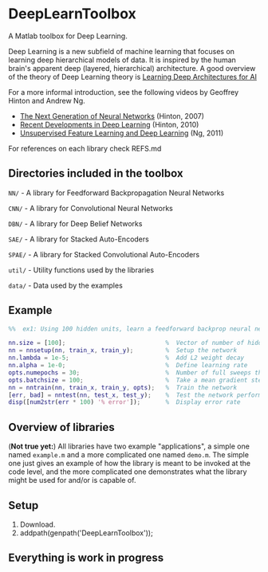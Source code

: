 DeepLearnToolbox
================

A Matlab toolbox for Deep Learning.

Deep Learning is a new subfield of machine learning that focuses on learning deep hierarchical models of data.
It is inspired by the human brain's apparent deep (layered, hierarchical) architecture.
A good overview of the theory of Deep Learning theory is
[Learning Deep Architectures for AI](http://www.iro.umontreal.ca/~bengioy/papers/ftml_book.pdf)

For a more informal introduction, see the following videos by Geoffrey Hinton and Andrew Ng.

* [The Next Generation of Neural Networks](http://www.youtube.com/watch?v=AyzOUbkUf3M) (Hinton, 2007)
* [Recent Developments in Deep Learning](http://www.youtube.com/watch?v=VdIURAu1-aU) (Hinton, 2010)
* [Unsupervised Feature Learning and Deep Learning](http://www.youtube.com/watch?v=ZmNOAtZIgIk) (Ng, 2011)

For references on each library check REFS.md

Directories included in the toolbox
-----------------------------------

`NN/`   - A library for Feedforward Backpropagation Neural Networks

`CNN/`  - A library for Convolutional Neural Networks

`DBN/`  - A library for Deep Belief Networks

`SAE/`  - A library for Stacked Auto-Encoders

`SPAE/` - A library for Stacked Convolutional Auto-Encoders

`util/` - Utility functions used by the libraries

`data/` - Data used by the examples

Example
---------------------
```matlab
%%  ex1: Using 100 hidden units, learn a feedforward backprop neural net to recognize handwritten digits

nn.size = [100];                            %  Vector of number of hidden units. It will automatically add input and output units
nn = nnsetup(nn, train_x, train_y);         %  Setup the network
nn.lambda = 1e-5;                           %  Add L2 weight decay
nn.alpha = 1e-0;                            %  Define learning rate
opts.numepochs = 30;                        %  Number of full sweeps through data
opts.batchsize = 100;                       %  Take a mean gradient step over this many samples
nn = nntrain(nn, train_x, train_y, opts);   %  Train the network
[err, bad] = nntest(nn, test_x, test_y);    %  Test the network performance
disp([num2str(err * 100) '% error']);       %  Display error rate
```

Overview of libraries
---------------------

(**Not true yet:**) All libraries have two example "applications", a simple one named `example.m` and a more complicated
one named `demo.m`. The simple one just gives an example of how the library is meant to be invoked at the code level,
and the more complicated one demonstrates what the library might be used for and/or is capable of.

Setup
-----

1. Download.
2. addpath(genpath('DeepLearnToolbox'));

Everything is work in progress
------------------------------
